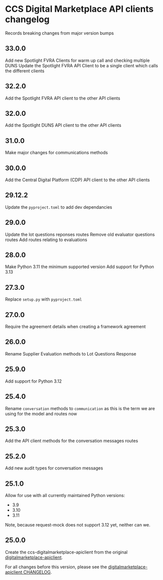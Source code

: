 # CCS Digital Marketplace API clients changelog

Records breaking changes from major version bumps

## 33.0.0

Add new Spotlight FVRA Clients for warm up call and checking multiple DUNS
Update the Spotlight FVRA API Client to be a single client which calls the different clients

## 32.2.0

Add the Spotlight FVRA API client to the other API clients

## 32.0.0

Add the Spotlight DUNS API client to the other API clients

## 31.0.0

Make major changes for communications methods

## 30.0.0

Add the Central Digital Platform (CDP) API client to the other API clients

## 29.12.2

Update the `pyproject.toml` to add dev dependancies

## 29.0.0

Update the lot questions reponses routes
Remove old evaluator questions routes
Add routes relating to evaluations

## 28.0.0

Make Python 3.11 the minimum supported version
Add support for Python 3.13

## 27.3.0

Replace `setup.py` with `pyproject.toml`

## 27.0.0

Require the agreement details when creating a framework agreement

## 26.0.0

Rename Supplier Evaluation methods to Lot Questions Response

## 25.9.0

Add support for Python 3.12

## 25.4.0

Rename `conversation` methods to `communication` as this is the term we are using for the model and routes now

## 25.3.0

Add the API client methods for the conversation messages routes

## 25.2.0

Add new audit types for conversation messages

## 25.1.0

Allow for use with all currently maintained Python versions:
- 3.9
- 3.10
- 3.11

Note, because request-mock does not support 3.12 yet, neither can we.

## 25.0.0

Create the ccs-digitalmarketplace-apiclient from the original [digitalmarketplace-apiclient](https://github.com/Crown-Commercial-Service/digitalmarketplace-apiclient/pulls).

For all changes before this version, please see the [digitalmarketplace-apiclient CHANGELOG](https://github.com/Crown-Commercial-Service/digitalmarketplace-apiclient/blob/main/CHANGELOG.md).
